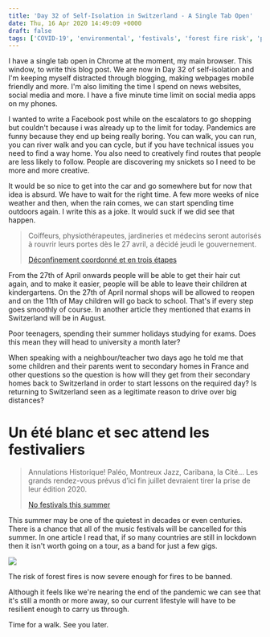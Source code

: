```yaml
---
title: 'Day 32 of Self-Isolation in Switzerland - A Single Tab Open'
date: Thu, 16 Apr 2020 14:49:09 +0000
draft: false
tags: ['COVID-19', 'environmental', 'festivals', 'forest fire risk', 'pandemic', 'self-isolation', 'social conscience', 'switzerland']
---
```


I have a single tab open in Chrome at the moment, my main browser. This window, to write this blog post. We are now in Day 32 of self-isolation and I'm keeping myself distracted through blogging, making webpages mobile friendly and more. I'm also limiting the time I spend on news websites, social media and more. I have a five minute time limit on social media apps on my phones.

I wanted to write a Facebook post while on the escalators to go shopping but couldn't because i was already up to the limit for today. Pandemics are funny because they end up being really boring. You can walk, you can run, you can river walk and you can cycle, but if you have technical issues you need to find a way home. You also need to creatively find routes that people are less likely to follow. People are discovering my snickets so I need to be more and more creative.

It would be so nice to get into the car and go somewhere but for now that idea is absurd. We have to wait for the right time. A few more weeks of nice weather and then, when the rain comes, we can start spending time outdoors again. I write this as a joke. It would suck if we did see that happen.

> Coiffeurs, physiothérapeutes, jardineries et médecins seront autorisés à rouvrir leurs portes dès le 27 avril, a décidé jeudi le gouvernement.
> 
> [Déconfinement coordonné et en trois étapes](https://www.24heures.ch/suisse/deconfinement-coordonne-trois-etapes/story/21414296)

From the 27th of April onwards people will be able to get their hair cut again, and to make it easier, people will be able to leave their children at kindergartens. On the 27th of April normal shops will be allowed to reopen and on the 11th of May children will go back to school. That's if every step goes smoothly of course. In another article they mentioned that exams in Switzerland will be in August.

Poor teenagers, spending their summer holidays studying for exams. Does this mean they will head to university a month later?

When speaking with a neighbour/teacher two days ago he told me that some children and their parents went to secondary homes in France and other questions so the question is how will they get from their secondary homes back to Switzerland in order to start lessons on the required day? Is returning to Switzerland seen as a legitimate reason to drive over big distances?

Un été blanc et sec attend les festivaliers
===========================================

> Annulations Historique! Paléo, Montreux Jazz, Caribana, la Cité… Les grands rendez-vous prévus d’ici fin juillet devraient tirer la prise de leur édition 2020.
> 
> [No festivals this summer](https://www.24heures.ch/culture/blanc-sec-attend-festivaliers/story/10412799)

This summer may be one of the quietest in decades or even centuries. There is a chance that all of the music festivals will be cancelled for this summer. In one article I read that, if so many countries are still in lockdown then it isn't worth going on a tour, as a band for just a few gigs.

![](https://i1.wp.com/www.main-vision.com/richard/blog/wp-content/uploads/2020/04/Screenshot-2020-04-16-at-16.41.59.png?fit=1024%2C237&ssl=1)

The risk of forest fires is now severe enough for fires to be banned.

Although it feels like we're nearing the end of the pandemic we can see that it's still a month or more away, so our current lifestyle will have to be resilient enough to carry us through.

Time for a walk. See you later.